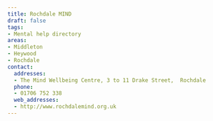 ```yaml
---
title: Rochdale MIND
draft: false
tags:
- Mental help directory
areas:
- Middleton
- Heywood
- Rochdale
contact:
  addresses:
  - The Mind Wellbeing Centre, 3 to 11 Drake Street,  Rochdale
  phone:
  - 01706 752 338
  web_addresses:
  - http://www.rochdalemind.org.uk
---
```



